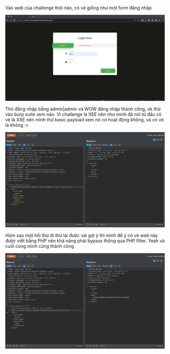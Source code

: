 
Vào web của challenge thôi nào, có vẻ giống như một form đăng nhập 


![2](./2.png)



Thử đằng nhập bằng admin|admin và WOW đăng nhập thành công, ok thử vào burp suite xem nào. Vì challenge là XEE nên như mình đã nói từ đầu có vẻ là XXE nên mình thử basic payload xem nó có hoạt động không, và có vẻ là không :<


![4](./4.png)


Hừm sau một hồi thử đi thử lại được vài gợi ý thì mình để ý có vẻ web này được viết bằng PHP nên khả năng phải bypass thông qua PHP filter. Yeah và cuối cùng mình cũng thành công 

![5](./5.png)
